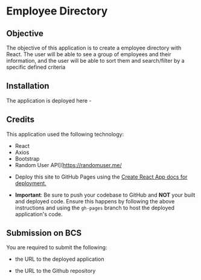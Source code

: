 # Employee Directory

## Objective

The objective of this application is to create a employee directory with React. The user will be able to see a group of employees and their information, and the user will be able to sort them and search/filter by a specific defined criteria

## Installation

The application is deployed here - 





## Credits

This application used the following technology:

- React
- Axios
- Bootstrap
- Random User API](https://randomuser.me/





* Deploy this site to GitHub Pages using the [Create React App docs for deployment.](https://create-react-app.dev/docs/deployment/#github-pages)

* **Important**: Be sure to push your codebase to GitHub and **NOT** your built and deployed code. Ensure this happens by following the above instructions and using the `gh-pages` branch to host the deployed application's code.

## Submission on BCS

You are required to submit the following:

* the URL to the deployed application

* the URL to the Github repository
